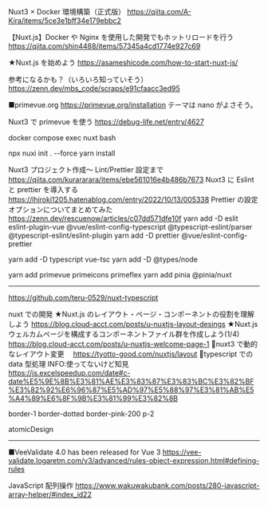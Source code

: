 Nuxt3 × Docker 環境構築（正式版）
https://qiita.com/A-Kira/items/5ce3e1bff34e179ebbc2

【Nuxt.js】Docker や Nginx を使用した開発でもホットリロードを行う
https://qiita.com/shin4488/items/57345a4cd1774e927c69

★Nuxt.js を始めよう
https://asameshicode.com/how-to-start-nuxt-js/

参考になるかも？（いろいろ知っていそう）
https://zenn.dev/mbs_code/scraps/e91cfaacc3ed95

■primevue.org
https://primevue.org/installation
テーマは nano がよさそう。

Nuxt3 で primevue を使う
https://debug-life.net/entry/4627

docker compose exec nuxt bash

npx nuxi init . --force
yarn install

Nuxt3 プロジェクト作成～ Lint/Prettier 設定まで
https://qiita.com/kurararara/items/ebe561016e4b486b7673
Nuxt3 に Eslint と prettier を導入する
https://lhiroki1205.hatenablog.com/entry/2022/10/13/005338
Prettier の設定オプションについてまとめてみた
https://zenn.dev/rescuenow/articles/c07dd571dfe10f
yarn add -D eslit eslint-plugin-vue @vue/eslint-config-typescript @typescript-eslint/parser @typescript-eslint/eslint-plugin
yarn add -D prettier @vue/eslint-config-prettier

yarn add -D typescript vue-tsc
yarn add -D @types/node

yarn add primevue primeicons primeflex
yarn add pinia @pinia/nuxt

---

https://github.com/teru-0529/nuxt-typescript

nuxt での開発
★Nuxt.js のレイアウト・ページ・コンポーネントの役割を理解しよう
https://blog.cloud-acct.com/posts/u-nuxtjs-layout-desings
★Nuxt.js ウェルカムページを構成するコンポーネントファイル群を作成しよう(1/4)
https://blog.cloud-acct.com/posts/u-nuxtjs-welcome-page-1
💛nuxt3 で動的なレイアウト変更
　https://tyotto-good.com/nuxtjs/layout
💛typescript での data 型処理 INFO:使ってないけど知見
　https://js.excelspeedup.com/date#c-date%E5%9E%8B%E3%81%AE%E3%83%87%E3%83%BC%E3%82%BF%E3%82%92%E6%96%87%E5%AD%97%E5%88%97%E3%81%AB%E5%A4%89%E6%8F%9B%E3%81%99%E3%82%8B

border-1 border-dotted border-pink-200 p-2

atomicDesign

---

■VeeValidate 4.0 has been released for Vue 3
https://vee-validate.logaretm.com/v3/advanced/rules-object-expression.html#defining-rules

JavaScript 配列操作
https://www.wakuwakubank.com/posts/280-javascript-array-helper/#index_id22
